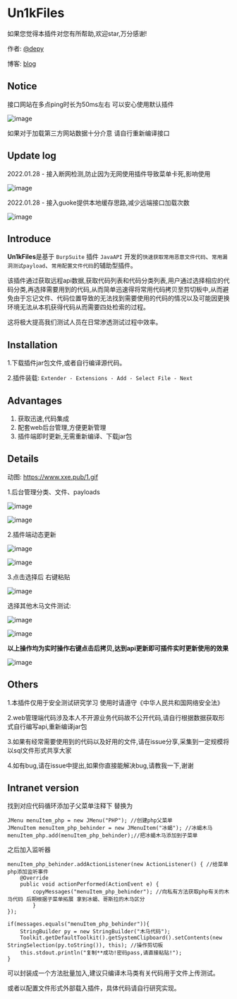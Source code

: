 # Un1kFiles

如果您觉得本插件对您有所帮助,欢迎star,万分感谢!

作者: [@depy](https://github.com/h4ckdepy)

博客: [blog](https://blog.happysec.cn)

## Notice

接口网站在多点ping时长为50ms左右 可以安心使用默认插件 

![image](https://user-images.githubusercontent.com/42985524/151750549-48729081-2b67-42b8-909b-bbf09eca88f9.png)

如果对于加载第三方网站数据十分介意 请自行重新编译接口

## Update log

2022.01.28 - 接入断网检测,防止因为无网使用插件导致菜单卡死,影响使用

![image](https://user-images.githubusercontent.com/42985524/151748047-231a2501-5447-409a-a9d0-e94f7b31c54c.png)

2022.01.28 - 接入guoke提供本地缓存思路,减少远端接口加载次数

![image](https://user-images.githubusercontent.com/42985524/151571727-e00b33d3-adb8-405b-9d67-32676f5cbdd0.png)

## Introduce

**Un1kFiles**是基于 `BurpSuite` 插件 `JavaAPI` 开发的`快速获取常用恶意文件代码`、`常用漏洞测试payload`、`常用配置文件代码`的辅助型插件。

该插件通过获取远程api数据,获取代码列表和代码分类列表,用户通过选择相应的代码分类,再选择需要用到的代码,从而简单迅速得将常用代码拷贝至剪切板中,从而避免由于忘记文件、代码位置导致的无法找到需要使用的代码的情况以及可能因更换环境无法从本机获得代码从而需要四处检索的过程。

这将极大提高我们测试人员在日常渗透测试过程中效率。

## Installation

1.下载插件jar包文件,或者自行编译源代码。

2.插件装载: `Extender - Extensions - Add - Select File - Next`

## Advantages

1. 获取迅速,代码集成
2. 配套web后台管理,方便更新管理
3. 插件端即时更新,无需重新编译、下载jar包

## Details

动图: https://www.xxe.pub/1.gif

1.后台管理分类、文件、payloads

![image](https://user-images.githubusercontent.com/42985524/151456799-48ebe874-bdf1-463f-abcd-877f03ed0b87.png)

![image](https://user-images.githubusercontent.com/42985524/151456946-1c760ee8-2692-4cd2-9eb9-bdad5de16390.png)

2.插件端动态更新

![image](https://user-images.githubusercontent.com/42985524/151457037-3bfbb09b-781e-4302-a352-f2d5dd06c46d.png)

![image](https://user-images.githubusercontent.com/42985524/151457155-5a9abd5b-a060-47f1-9495-686f2e2e87f2.png)

3.点击选择后 右键粘贴

![image](https://user-images.githubusercontent.com/42985524/151457221-b2cb67cd-0e5e-4e06-8cc8-8d73da5b443b.png)

选择其他木马文件测试:

![image](https://user-images.githubusercontent.com/42985524/151457441-266776f0-3a9d-45ed-a065-f4ffe0a94727.png)

![image](https://user-images.githubusercontent.com/42985524/151457469-6337a253-80d8-4b0f-8038-1d55e47f0fa9.png)

**以上操作均为实时操作右键点击后拷贝,达到api更新即可插件实时更新使用的效果**

![image](https://user-images.githubusercontent.com/42985524/151457566-ce6533c0-7d38-4766-8b45-3cf2e6e22ea1.png)

## Others

1.本插件仅用于安全测试研究学习 使用时请遵守《中华人民共和国网络安全法》

2.web管理端代码涉及本人不开源业务代码故不公开代码,请自行根据数据获取形式自行编写api,重新编译jar包

3.如果有经常需要使用到的代码以及好用的文件,请在issue分享,采集到一定规模将以sql文件形式共享大家

4.如有bug,请在issue中提出,如果你直接能解决bug,请教我一下,谢谢

## Intranet version

找到对应代码循环添加子父菜单注释下 替换为

```
JMenu menuItem_php = new JMenu("PHP"); //创建php父菜单
JMenuItem menuItem_php_behinder = new JMenuItem("冰蝎"); //冰蝎木马
menuItem_php.add(menuItem_php_behinder);//把冰蝎木马添加到子菜单
```

之后加入监听器

```
menuItem_php_behinder.addActionListener(new ActionListener() { //给菜单php添加监听事件
    @Override
    public void actionPerformed(ActionEvent e) {
        copyMessages("menuItem_php_behinder"); //向私有方法获取php有关的木马代码 后期根据子菜单拓展 拿到冰蝎、哥斯拉的木马区分
        }
});

if(messages.equals("menuItem_php_behinder")){
    StringBuilder py = new StringBuilder("木马代码");
    Toolkit.getDefaultToolkit().getSystemClipboard().setContents(new StringSelection(py.toString()), this); //操作剪切板
    this.stdout.println("复制**成功!密码pass,请直接粘贴!");
}
```

可以封装成一个方法批量加入,建议只编译木马类有关代码用于文件上传测试。

或者以配置文件形式外部载入插件，具体代码请自行研究实现。
